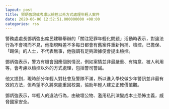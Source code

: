 ```yaml
---
layout: post
title: 鄧炳強說或考慮以檢控以外方式處理年輕人案件
date: 2020-06-06 12:52:51.000000000 +08:00
categories: rss
---
```


警務處處長鄧炳強出席民建聯舉辦的「關注犯罪年輕化問題」活動時表示，對違法行為不會視而不見，他指現時差不多每日都會有舊案件重新拘捕、檢控，已擔保、「踢保」的人士，不代表無事，他強調有足夠證據便會提出檢控。

鄧炳強表示，警方有機會因應個別情況，例如案情並非最嚴重、有悔意、被人利用等，會考慮以檢控以外的方式處理，包括警司警誡。

他又提到，現時部分年輕人對社會及警隊不滿，所以進入學校做少年警訊並非最有效的方法，但希望不久將來能重回校園，協助年輕人建立正確價值觀。

鄧炳強表示，年輕人的違法行為，由破壞公物、濫用私刑演變成本土恐怖主義，威脅國家安全。

